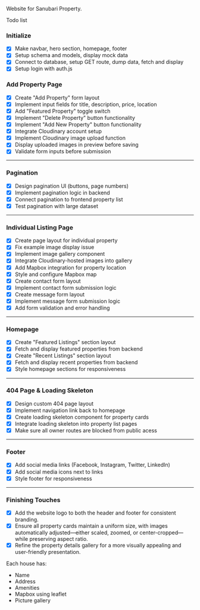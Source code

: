 Website for Sanubari Property.

Todo list

### **Initialize**

- [x] Make navbar, hero section, homepage, footer
- [x] Setup schema and models, display mock data
- [x] Connect to database, setup GET route, dump data, fetch and display
- [x] Setup login with auth.js

### **Add Property Page**

- [x] Create "Add Property" form layout
- [x] Implement input fields for title, description, price, location
- [x] Add "Featured Property" toggle switch
- [x] Implement "Delete Property" button functionality
- [x] Implement "Add New Property" button functionality
- [x] Integrate Cloudinary account setup
- [x] Implement Cloudinary image upload function
- [x] Display uploaded images in preview before saving
- [x] Validate form inputs before submission

---

### **Pagination**

- [x] Design pagination UI (buttons, page numbers)
- [x] Implement pagination logic in backend
- [x] Connect pagination to frontend property list
- [x] Test pagination with large dataset

---

### **Individual Listing Page**

- [x] Create page layout for individual property
- [x] Fix example image display issue
- [x] Implement image gallery component
- [x] Integrate Cloudinary-hosted images into gallery
- [x] Add Mapbox integration for property location
- [x] Style and configure Mapbox map
- [x] Create contact form layout
- [x] Implement contact form submission logic
- [x] Create message form layout
- [x] Implement message form submission logic
- [x] Add form validation and error handling

---

### **Homepage**

- [x] Create "Featured Listings" section layout
- [x] Fetch and display featured properties from backend
- [x] Create "Recent Listings" section layout
- [x] Fetch and display recent properties from backend
- [x] Style homepage sections for responsiveness

---

### **404 Page & Loading Skeleton**

- [x] Design custom 404 page layout
- [x] Implement navigation link back to homepage
- [x] Create loading skeleton component for property cards
- [x] Integrate loading skeleton into property list pages
- [x] Make sure all owner routes are blocked from public acess

---

### **Footer**

- [x] Add social media links (Facebook, Instagram, Twitter, LinkedIn)
- [x] Add social media icons next to links
- [x] Style footer for responsiveness

---

### **Finishing Touches**

- [x] Add the website logo to both the header and footer for consistent branding.
- [x] Ensure all property cards maintain a uniform size, with images automatically adjusted—either scaled, zoomed, or center-cropped—while preserving aspect ratio.
- [x] Refine the property details gallery for a more visually appealing and user-friendly presentation.

Each house has:

- Name
- Address
- Amenities
- Mapbox using leaflet
- Picture gallery
